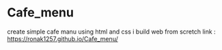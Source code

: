 # Cafe_menu
create simple cafe manu using html and css
i build web from scretch
link : https://ronak1257.github.io/Cafe_menu/
